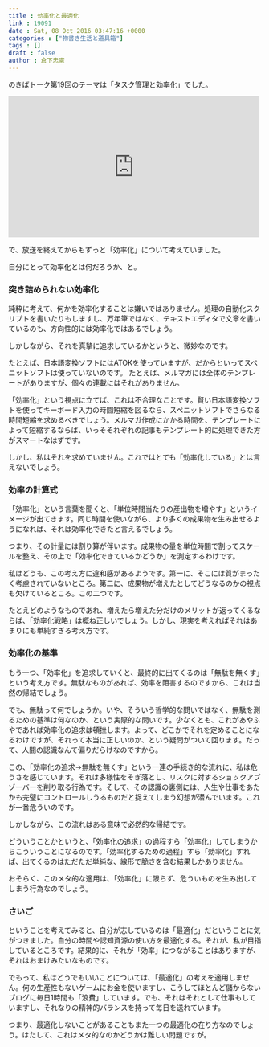 ```yaml
---
title : 効率化と最適化
link : 19091
date : Sat, 08 Oct 2016 03:47:16 +0000
categories : ["物書き生活と道具箱"]
tags : []
draft : false
author : 倉下忠憲
---
```


のきばトーク第19回のテーマは「タスク管理と効率化」でした。

<iframe width="500" height="281" src="https://www.youtube.com/embed/Nl_UHWAvRqg" frameborder="0" allowfullscreen></iframe>

で、放送を終えてからもずっと「効率化」について考えていました。

自分にとって効率化とは何だろうか、と。

<h3>突き詰められない効率化</h3>

純粋に考えて、何かを効率化することは嫌いではありません。処理の自動化スクリプトを書いたりもしますし、万年筆ではなく、テキストエディタで文章を書いているのも、方向性的には効率化ではあるでしょう。

しかしながら、それを真摯に追求しているかというと、微妙なのです。

たとえば、日本語変換ソフトにはATOKを使っていますが、だからといってスペニットソフトは使っていないのです。
たとえば、メルマガには全体のテンプレートがありますが、個々の連載にはそれがありません。

「効率化」という視点に立てば、これは不合理なことです。賢い日本語変換ソフトを使ってキーボード入力の時間短縮を図るなら、スペニットソフトでさらなる時間短縮を求めるべきでしょう。メルマガ作成にかかる時間を、テンプレートによって短縮するならば、いっそそれぞれの記事もテンプレート的に処理できた方がスマートなはずです。

しかし、私はそれを求めていません。これではとても「効率化している」とは言えないでしょう。

<h3>効率の計算式</h3>

「効率化」という言葉を聞くと、「単位時間当たりの産出物を増やす」というイメージが出てきます。同じ時間を使いながら、より多くの成果物を生み出せるようになれば、それは効率化できたと言えるでしょう。

つまり、その計量には割り算が伴います。成果物の量を単位時間で割ってスケールを整え、その上で「効率化できているかどうか」を測定するわけです。

私はどうも、この考え方に違和感があるようです。第一に、そこには質がまったく考慮されていないところ。第二に、成果物が増えたとしてどうなるのかの視点も欠けているところ。この二つです。

たとえどのようなものであれ、増えたら増えた分だけのメリットが返ってくるならば、「効率化戦略」は概ね正しいでしょう。しかし、現実を考えればそれはあまりにも単純すぎる考え方です。

<h3>効率化の基準</h3>

もう一つ、「効率化」を追求していくと、最終的に出てくるのは「無駄を無くす」という考え方です。無駄なものがあれば、効率を阻害するのですから、これは当然の帰結でしょう。

でも、無駄って何でしょうか。いや、そういう哲学的な問いではなく、無駄を測るための基準は何なのか、という実際的な問いです。少なくとも、これがあやふやであれば効率化の追求は頓挫します。よって、どこかでそれを定めることになるわけですが、それって本当に正しいのか、という疑問がついて回ります。だって、人間の認識なんて偏りだらけなのですから。

この、「効率化の追求→無駄を無くす」という一連の手続き的な流れに、私は危うさを感じています。それは多様性をそぎ落とし、リスクに対するショックアブゾーバーを削り取る行為です。そして、その認識の裏側には、人生や仕事をあたかも完璧にコントロールしうるものだと捉えてしまう幻想が潜んでいます。これが一番危ういのです。

しかしながら、この流れはある意味で必然的な帰結です。

どういうことかというと、「効率化の追求」の過程すら「効率化」してしまうからこういうことになるのです。「効率化するための過程」すら「効率化」すれば、出てくるのはただただ単純な、線形で脆さを含む結果しかありません。

おそらく、このメタ的な適用は、「効率化」に限らず、危ういものを生み出してしまう行為なのでしょう。

<h3>さいご</h3>

ということを考えてみると、自分が志しているのは「最適化」だということに気がつきました。自分の時間や認知資源の使い方を最適化する。それが、私が目指しているところです。結果的に、それが「効率」につながることはありますが、それはおまけみたいなものです。

でもって、私はどうでもいいことについては、「最適化」の考えを適用しません。何の生産性もないゲームにお金を使いますし、こうしてほとんど儲からないブログに毎日1時間も「浪費」しています。でも、それはそれとして仕事もしていますし、それなりの精神的バランスを持って毎日を送れています。

つまり、最適化しないことがあることもまた一つの最適化の在り方なのでしょう。はたして、これはメタ的なのかどうかは難しい問題ですが。
